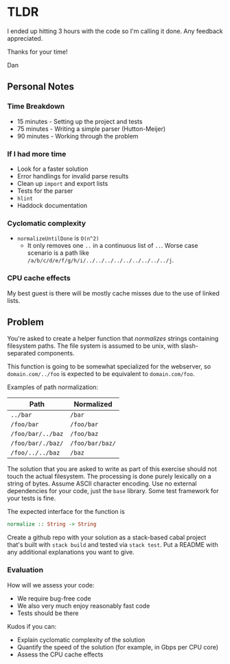 # TLDR

I ended up hitting 3 hours with the code so I'm calling it done. Any feedback
appreciated.

Thanks for your time!

Dan

## Personal Notes

### Time Breakdown
* 15 minutes - Setting up the project and tests
* 75 minutes - Writing a simple parser (Hutton-Meijer)
* 90 minutes - Working through the problem

### If I had more time
* Look for a faster solution
* Error handlings for invalid parse results
* Clean up `import` and export lists
* Tests for the parser
* `hlint`
* Haddock documentation

### Cyclomatic complexity
* `normalizeUntilDone` is `O(n^2)`
  * It only removes one `..` in a continuous list of `..`. Worse case scenario is a path like ``/a/b/c/d/e/f/g/h/i/../../../../../../../../../j``.

### CPU cache effects
My best guest is there will be mostly cache misses due to the use of linked
lists.

## Problem

You're asked to create a helper function that _normalizes_ strings containing
filesystem paths. The file system is assumed to be unix, with slash-separated
components.

This function is going to be somewhat specialized for the webserver, so
`domain.com/../foo` is expected to be equivalent to `domain.com/foo`.

Examples of path normalization:

| Path              | Normalized        |
|-------------------|-------------------|
| `../bar`          | `/bar`            |
| `/foo/bar`        | `/foo/bar`        |
| `/foo/bar/../baz` | `/foo/baz`        |
| `/foo/bar/./baz/` | `/foo/bar/baz/`   |
| `/foo/../../baz`  | `/baz`            |

The solution that you are asked to write as part of this exercise should not
touch the actual filesystem.
The processing is done purely lexically on a string of bytes.
Assume ASCII character encoding.
Use no external dependencies for your code, just the `base` library. Some test
framework for your tests is fine.

The expected interface for the function is

```haskell
normalize :: String -> String
```

Create a github repo with your solution as a stack-based cabal project that's
built with `stack build` and tested via `stack test`. Put a README with any
additional explanations you want to give.

### Evaluation

How will we assess your code:

 * We require bug-free code
 * We also very much enjoy reasonably fast code
 * Tests should be there

Kudos if you can:
 * Explain cyclomatic complexity of the solution
 * Quantify the speed of the solution (for example, in Gbps per CPU core)
 * Assess the CPU cache effects
